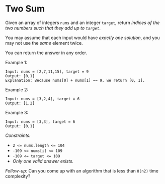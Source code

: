 # Two Sum

Given an array of integers `nums` and an integer `target`, return _indices of the two numbers such that they add up to `target`_.

You may assume that each input would have *exactly one solution*, and you may not use the _same_ element twice.

You can return the answer in any order.

 

Example 1:

```
Input: nums = [2,7,11,15], target = 9
Output: [0,1]
Explanation: Because nums[0] + nums[1] == 9, we return [0, 1].
```

Example 2:

```
Input: nums = [3,2,4], target = 6
Output: [1,2]
```

Example 3:

```
Input: nums = [3,3], target = 6
Output: [0,1]
 ```

*Constraints:*

* `2 <= nums.length <= 104`
* `-109 <= nums[i] <= 109`
* `-109 <= target <= 109`
* *Only one valid answer exists.*
 

*Follow-up:* Can you come up with an algorithm that is less than `O(n2)` time complexity?